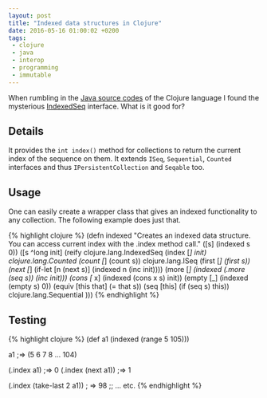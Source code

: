 ```yaml
---
layout: post
title: "Indexed data structures in Clojure"
date: 2016-05-16 01:00:02 +0200
tags:
 - clojure
 - java
 - interop
 - programming
 - immutable
---
```


When rumbling in the <a href="https://github.com/clojure/clojure/tree/master/src/jvm/clojure/lang">Java source codes</a> of the Clojure language
I found the mysterious <a href="https://github.com/clojure/clojure/blob/master/src/jvm/clojure/lang/IndexedSeq.java">IndexedSeq</a> interface. What is it good for?

## Details

It provides the `int index()` method for collections to return the current index of the sequence on them.
It extends `ISeq`, `Sequential`, `Counted` interfaces and thus `IPersistentCollection` and `Seqable` too.

## Usage

One can easily create a wrapper class that gives an indexed functionality to any collection. The following example does just that.

{% highlight clojure %}
(defn indexed
  "Creates an indexed data structure. You can access current index
  with the .index method call."
  ([s] (indexed s 0))
  ([s ^long init]
   (reify
     clojure.lang.IndexedSeq
     (index [_] init)
     clojure.lang.Counted
     (count [_] (count s))
     clojure.lang.ISeq
     (first [_] (first s))
     (next [_] (if-let [n (next s)]
                 (indexed n (inc init))))
     (more [_] (indexed (.more (seq s)) (inc init)))
     (cons [_ x] (indexed (cons x s) init))
     (empty [_] (indexed (empty s) 0))
     (equiv [this that] (= that s))
     (seq [this] (if (seq s) this))
     clojure.lang.Sequential
     )))
{% endhighlight %}

## Testing

{% highlight clojure %}
(def a1 (indexed (range 5 105)))

a1 ;=> (5 6 7 8 ... 104)

(.index a1) ;=> 0
(.index (next a1)) ;=> 1

(.index (take-last 2 a1)) ; => 98
;; ... etc.
{% endhighlight %}
